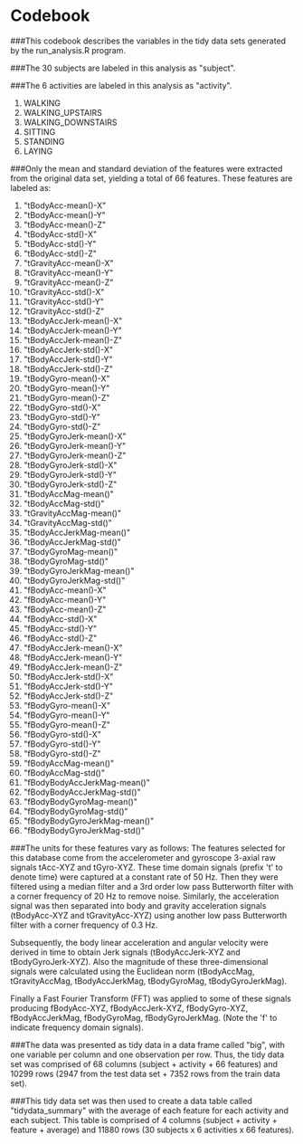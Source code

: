 Codebook
========

###This codebook describes the variables in the tidy data sets generated by the run_analysis.R program.

###The 30 subjects are labeled in this analysis as "subject".

###The 6 activities are labeled in this analysis as "activity".
1. WALKING
2. WALKING_UPSTAIRS
3. WALKING_DOWNSTAIRS
4. SITTING
5. STANDING
6. LAYING

###Only the mean and standard deviation of the features were extracted from the original data set, yielding a total of 66 features.  These features are labeled as:
 1. "tBodyAcc-mean()-X"
 2. "tBodyAcc-mean()-Y"
 3. "tBodyAcc-mean()-Z"          
 4. "tBodyAcc-std()-X"
 5. "tBodyAcc-std()-Y"
 6. "tBodyAcc-std()-Z"           
 7. "tGravityAcc-mean()-X"        
 8. "tGravityAcc-mean()-Y"       
 9. "tGravityAcc-mean()-Z"       
 10. "tGravityAcc-std()-X"         
 11. "tGravityAcc-std()-Y"         
 12. "tGravityAcc-std()-Z"        
 13. "tBodyAccJerk-mean()-X"       
 14. "tBodyAccJerk-mean()-Y"      
 15. "tBodyAccJerk-mean()-Z"      
 16. "tBodyAccJerk-std()-X"        
 17. "tBodyAccJerk-std()-Y"        
 18. "tBodyAccJerk-std()-Z"       
 19. "tBodyGyro-mean()-X"          
 20. "tBodyGyro-mean()-Y"          
 21. "tBodyGyro-mean()-Z"         
 22. "tBodyGyro-std()-X"           
 23. "tBodyGyro-std()-Y"           
 24. "tBodyGyro-std()-Z"          
 25. "tBodyGyroJerk-mean()-X"      
 26. "tBodyGyroJerk-mean()-Y"      
 27. "tBodyGyroJerk-mean()-Z"     
 28. "tBodyGyroJerk-std()-X"       
 29. "tBodyGyroJerk-std()-Y"       
 30. "tBodyGyroJerk-std()-Z"      
 31. "tBodyAccMag-mean()"          
 32. "tBodyAccMag-std()"           
 33. "tGravityAccMag-mean()"      
 34. "tGravityAccMag-std()"        
 35. "tBodyAccJerkMag-mean()"      
 36. "tBodyAccJerkMag-std()"      
 37. "tBodyGyroMag-mean()"         
 38. "tBodyGyroMag-std()"          
 39. "tBodyGyroJerkMag-mean()"    
 40. "tBodyGyroJerkMag-std()"      
 41. "fBodyAcc-mean()-X"           
 42. "fBodyAcc-mean()-Y"          
 43. "fBodyAcc-mean()-Z"           
 44. "fBodyAcc-std()-X"            
 45. "fBodyAcc-std()-Y"           
 46. "fBodyAcc-std()-Z"            
 47. "fBodyAccJerk-mean()-X"       
 48. "fBodyAccJerk-mean()-Y"      
 49. "fBodyAccJerk-mean()-Z"       
 50. "fBodyAccJerk-std()-X"        
 51. "fBodyAccJerk-std()-Y"       
 52. "fBodyAccJerk-std()-Z"       
 53. "fBodyGyro-mean()-X"          
 54. "fBodyGyro-mean()-Y"         
 55. "fBodyGyro-mean()-Z"          
 56. "fBodyGyro-std()-X"           
 57. "fBodyGyro-std()-Y"          
 58. "fBodyGyro-std()-Z"           
 59. "fBodyAccMag-mean()"          
 60. "fBodyAccMag-std()"          
 61. "fBodyBodyAccJerkMag-mean()"  
 62. "fBodyBodyAccJerkMag-std()"   
 63. "fBodyBodyGyroMag-mean()"    
 64. "fBodyBodyGyroMag-std()"      
 65. "fBodyBodyGyroJerkMag-mean()" 
 66. "fBodyBodyGyroJerkMag-std()" 

###The units for these features vary as follows:
The features selected for this database come from the accelerometer and gyroscope 3-axial raw signals tAcc-XYZ and tGyro-XYZ. These time domain signals (prefix 't' to denote time) were captured at a constant rate of 50 Hz. Then they were filtered using a median filter and a 3rd order low pass Butterworth filter with a corner frequency of 20 Hz to remove noise. Similarly, the acceleration signal was then separated into body and gravity acceleration signals (tBodyAcc-XYZ and tGravityAcc-XYZ) using another low pass Butterworth filter with a corner frequency of 0.3 Hz. 

Subsequently, the body linear acceleration and angular velocity were derived in time to obtain Jerk signals (tBodyAccJerk-XYZ and tBodyGyroJerk-XYZ). Also the magnitude of these three-dimensional signals were calculated using the Euclidean norm (tBodyAccMag, tGravityAccMag, tBodyAccJerkMag, tBodyGyroMag, tBodyGyroJerkMag). 

Finally a Fast Fourier Transform (FFT) was applied to some of these signals producing fBodyAcc-XYZ, fBodyAccJerk-XYZ, fBodyGyro-XYZ, fBodyAccJerkMag, fBodyGyroMag, fBodyGyroJerkMag. (Note the 'f' to indicate frequency domain signals). 

###The data was presented as tidy data in a data frame called "big", with one variable per column and one observation per row.  Thus, the tidy data set was comprised of 68 columns (subject + activity + 66 features) and 10299 rows (2947 from the test data set + 7352 rows from the train data set).

###This tidy data set was then used to create a data table called "tidydata_summary" with the average of each feature for each activity and each subject. This table is comprised of 4 columns (subject + activity + feature + average) and 11880 rows (30 subjects x 6 activities x 66 features).

